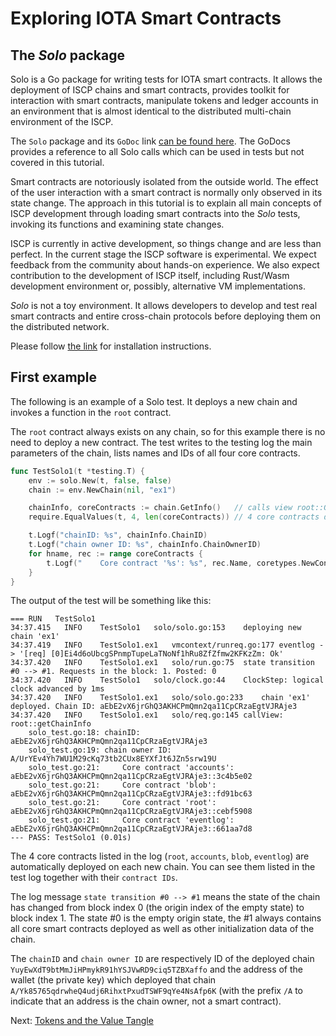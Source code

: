 # Exploring IOTA Smart Contracts

## The _Solo_ package
Solo is a Go package for writing tests for IOTA smart contracts. 
It allows the deployment of ISCP chains and smart contracts, provides toolkit for interaction with smart contracts, 
manipulate tokens and ledger accounts in an environment that is almost 
identical to the distributed multi-chain environment of the ISCP. 

The `Solo` package and its `GoDoc` link [can be found here](../../packages/solo/readme.md). 
The GoDocs provides a reference to all Solo calls which can be used in tests but not covered in this tutorial. 

Smart contracts are notoriously isolated from the outside world. 
The effect of the user interaction with a smart contract is normally only observed in its state change. 
The approach in this tutorial is to explain all main concepts of ISCP development through 
loading smart contracts into the _Solo_ tests, invoking its functions and examining state changes.

ISCP is currently in active development, so things change and are less than perfect. 
In the current stage the ISCP software is experimental. 
We expect feedback from the community about hands-on experience. 
We also expect contribution to the development of ISCP itself, including Rust/Wasm development environment 
or, possibly, alternative VM implementations. 

_Solo_ is not a toy environment. It allows developers to develop and test real smart contracts and 
entire cross-chain protocols before deploying them on the distributed network.

Please follow [the link](install.md) for installation instructions.

## First example
The following is an example of a Solo test. 
It deploys a new chain and invokes a function in the `root` contract. 

The `root` contract always exists on any chain, 
so for this example there is no need to deploy a new contract.
The test writes to the testing log the main parameters of the chain, lists names and IDs of all four core contracts.

```go
func TestSolo1(t *testing.T) {
	env := solo.New(t, false, false)
	chain := env.NewChain(nil, "ex1")

	chainInfo, coreContracts := chain.GetInfo()   // calls view root::GetInfo
	require.EqualValues(t, 4, len(coreContracts)) // 4 core contracts deployed by default

	t.Logf("chainID: %s", chainInfo.ChainID)
	t.Logf("chain owner ID: %s", chainInfo.ChainOwnerID)
	for hname, rec := range coreContracts {
		t.Logf("    Core contract '%s': %s", rec.Name, coretypes.NewContractID(chain.ChainID, hname))
	}
}
```

The output of the test will be something like this:

```
=== RUN   TestSolo1
34:37.415	INFO	TestSolo1	solo/solo.go:153	deploying new chain 'ex1'
34:37.419	INFO	TestSolo1.ex1	vmcontext/runreq.go:177	eventlog -> '[req] [0]Ei4d6oUbcgSPnmpTupeLaTNoNf1hRu8ZfZfmw2KFKzZm: Ok'
34:37.420	INFO	TestSolo1.ex1	solo/run.go:75	state transition #0 --> #1. Requests in the block: 1. Posted: 0
34:37.420	INFO	TestSolo1	solo/clock.go:44	ClockStep: logical clock advanced by 1ms
34:37.420	INFO	TestSolo1.ex1	solo/solo.go:233	chain 'ex1' deployed. Chain ID: aEbE2vX6jrGhQ3AKHCPmQmn2qa11CpCRzaEgtVJRAje3
34:37.420	INFO	TestSolo1.ex1	solo/req.go:145	callView: root::getChainInfo
    solo_test.go:18: chainID: aEbE2vX6jrGhQ3AKHCPmQmn2qa11CpCRzaEgtVJRAje3
    solo_test.go:19: chain owner ID: A/UrYEv4Yh7WU1M29cKq73tb2CUx8EYXfJt6JZn5srw19U
    solo_test.go:21:     Core contract 'accounts': aEbE2vX6jrGhQ3AKHCPmQmn2qa11CpCRzaEgtVJRAje3::3c4b5e02
    solo_test.go:21:     Core contract 'blob': aEbE2vX6jrGhQ3AKHCPmQmn2qa11CpCRzaEgtVJRAje3::fd91bc63
    solo_test.go:21:     Core contract 'root': aEbE2vX6jrGhQ3AKHCPmQmn2qa11CpCRzaEgtVJRAje3::cebf5908
    solo_test.go:21:     Core contract 'eventlog': aEbE2vX6jrGhQ3AKHCPmQmn2qa11CpCRzaEgtVJRAje3::661aa7d8
--- PASS: TestSolo1 (0.01s)
```
The 4 core contracts listed in the log (`root`, `accounts`, `blob`, `eventlog`) 
are automatically deployed on each new chain. You can see them listed in the test log together with their `contract IDs`.
 
The log message `state transition #0 --> #1` means the state of the chain has changed from block 
index 0 (the origin index of the empty state) to block index 1. 
The state #0 is the empty origin state, the #1 always contains all core smart contracts deployed as well as other 
initialization data of the chain.

The `chainID` and `chain owner ID` are respectively ID of the deployed chain `YuyEwXdT9btMmJiHPmykR91hYSJVwRD9ciq5TZBXaffo`
and the address of the wallet (the private key) which deployed that chain `A/Yk85765qdrwheQ4udj6RihxtPxudTSWF9qYe4NsAfp6K` 
(with the prefix `/A` to indicate that an address is the chain owner, not a smart contract).
 
Next: [Tokens and the Value Tangle](2.md)